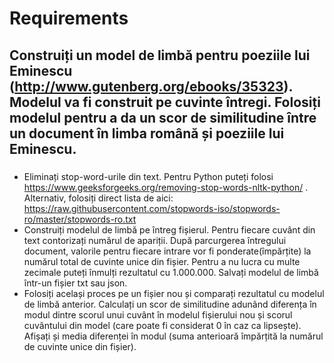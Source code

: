 # Requirements

## Construiți un model de limbă pentru poeziile lui Eminescu (http://www.gutenberg.org/ebooks/35323). Modelul va fi construit pe cuvinte întregi. Folosiți modelul pentru a da un scor de similitudine între un document în limba română și poeziile lui Eminescu.

### 
-	Eliminați stop-word-urile din text. Pentru Python puteți folosi https://www.geeksforgeeks.org/removing-stop-words-nltk-python/ . Alternativ, folosiți direct lista de aici: https://raw.githubusercontent.com/stopwords-iso/stopwords-ro/master/stopwords-ro.txt
-	Construiți modelul de limbă pe întreg fișierul. Pentru fiecare cuvânt din text contorizați numărul de apariții. După parcurgerea întregului document, valorile pentru fiecare intrare vor fi ponderate(împărțite) la numărul total de cuvinte unice din fișier. Pentru a nu lucra cu multe zecimale puteți înmulți rezultatul cu 1.000.000. Salvați modelul de limbă într-un fișier txt sau json.
-	Folosiți același proces pe un fișier nou și comparați rezultatul cu modelul de limbă anterior. Calculați un scor de similitudine adunând diferența în modul dintre scorul unui cuvânt în modelul fișierului nou și scorul cuvântului din model (care poate fi considerat 0 în caz ca lipsește). Afișați și media diferenței în modul (suma anterioară împărțită la numărul de cuvinte unice din fișier).

